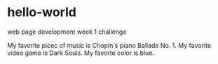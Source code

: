 # hello-world
web page development week 1 challenge

My favorite picec of music is Chopin's piano Ballade No. 1.
My favorite video game is Dark Souls.
My favorte color is blue.
